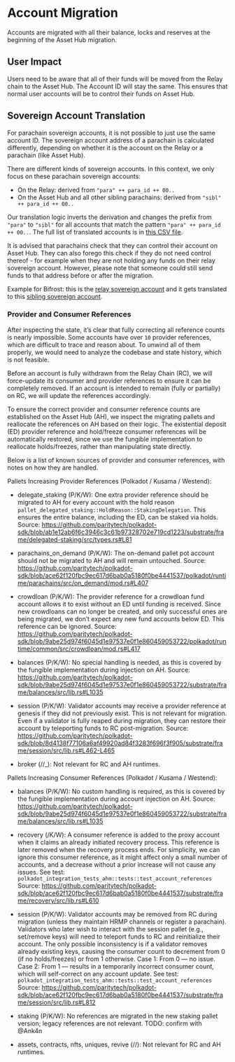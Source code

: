 # Account Migration

Accounts are migrated with all their balance, locks and reserves at the beginning of the Asset Hub
migration.

## User Impact

Users need to be aware that all of their funds will be moved from the Relay chain to the Asset Hub.
The Account ID will stay the same. This ensures that normal user accounts will be to control their
funds on Asset Hub.

## Sovereign Account Translation

For parachain sovereign accounts, it is not possible to just use the same account ID. The sovereign
account address of a parachain is calculated differently, depending on whether it is the account on
the Relay or a parachain (like Asset Hub).  

There are different kinds of sovereign accounts. In this context, we only focus on these parachain
sovereign accounts:
- On the Relay: derived from `"para" ++ para_id ++ 00..`
- On the Asset Hub and all other sibling parachains: derived from `"sibl" ++ para_id ++ 00..`

Our translation logic inverts the derivation and changes the prefix from `"para"` to `"sibl"` for
all accounts that match the pattern `"para" ++ para_id ++ 00..`. The full list of translated
accounts is in [this CSV file](./sovereign_account_translation.csv).

It is advised that parachains check that they can control their account on Asset Hub. They can also
forego this check if they do not need control thereof - for example when they are not holding any
funds on their relay sovereign account. However, please note that someone could still send funds to
that address before or after the migration.

Example for Bifrost: this is the [relay sovereign account](https://polkadot.subscan.io/account/13YMK2eeopZtUNpeHnJ1Ws2HqMQG6Ts9PGCZYGyFbSYoZfcm) and it gets translated to this [sibling sovereign account](https://assethub-polkadot.subscan.io/account/13cKp89TtYknbyYnqnF6dWN75q5ZosvFSuqzoEVkUAaNR47A).

### Provider and Consumer References

After inspecting the state, it’s clear that fully correcting all reference counts is nearly
impossible. Some accounts have over `10` provider references, which are difficult to trace and
reason about. To unwind all of them properly, we would need to analyze the codebase and state
history, which is not feasible.

Before an account is fully withdrawn from the Relay Chain (RC), we will force-update its consumer
and provider references to ensure it can be completely removed. If an account is intended to remain
(fully or partially) on RC, we will update the references accordingly.

To ensure the correct provider and consumer reference counts are established on the Asset Hub (AH),
we inspect the migrating pallets and reallocate the references on AH based on their logic. The
existential deposit (ED) provider reference and hold/freeze consumer references will be
automatically restored, since we use the fungible implementation to reallocate holds/freezes, rather
than manipulating state directly.

Below is a list of known sources of provider and consumer references, with notes on how they are
handled.

Pallets Increasing Provider References (Polkadot / Kusama / Westend):

- delegate_staking (P/K/W): One extra provider reference should be migrated to AH for every account
with the hold reason `pallet_delegated_staking::HoldReason::StakingDelegation`. This ensures the
entire balance, including the ED, can be staked via holds.
Source: https://github.com/paritytech/polkadot-sdk/blob/ab1e12ab6f6c3946c3c61b97328702e719cd1223/substrate/frame/delegated-staking/src/types.rs#L81

- parachains_on_demand (P/K/W): The on-demand pallet pot account should not be migrated to AH and
will remain untouched.
Source: https://github.com/paritytech/polkadot-sdk/blob/ace62f120fbc9ec617d6bab0a5180f0be4441537/polkadot/runtime/parachains/src/on_demand/mod.rs#L407

- crowdloan (P/K/W): The provider reference for a crowdloan fund account allows it to exist without
an ED until funding is received. Since new crowdloans can no longer be created, and only successful
ones are being migrated, we don’t expect any new fund accounts below ED. This reference can be
ignored.
Source: https://github.com/paritytech/polkadot-sdk/blob/9abe25d974f6045d1e97537e0f1e860459053722/polkadot/runtime/common/src/crowdloan/mod.rs#L417

- balances (P/K/W): No special handling is needed, as this is covered by the fungible implementation
during injection on AH.
Source: https://github.com/paritytech/polkadot-sdk/blob/9abe25d974f6045d1e97537e0f1e860459053722/substrate/frame/balances/src/lib.rs#L1035

- session (P/K/W): Validator accounts may receive a provider reference at genesis if they did not
previously exist. This is not relevant for migration. Even if a validator is fully reaped during
migration, they can restore their account by teleporting funds to RC post-migration.
Source: https://github.com/paritytech/polkadot-sdk/blob/8d4138f77106a6af49920ad84f3283f696f3f905/substrate/frame/session/src/lib.rs#L462-L465

- broker (//_): Not relevant for RC and AH runtimes.

Pallets Increasing Consumer References (Polkadot / Kusama / Westend):

- balances (P/K/W): No custom handling is required, as this is covered by the fungible
implementation during account injection on AH.
Source: https://github.com/paritytech/polkadot-sdk/blob/9abe25d974f6045d1e97537e0f1e860459053722/substrate/frame/balances/src/lib.rs#L1035

- recovery (/K/W): A consumer reference is added to the proxy account when it claims an already
initiated recovery process. This reference is later removed when the recovery process ends. For
simplicity, we can ignore this consumer reference, as it might affect only a small number of
accounts, and a decrease without a prior increase will not cause any issues.
See test: `polkadot_integration_tests_ahm::tests::test_account_references`
Source: https://github.com/paritytech/polkadot-sdk/blob/ace62f120fbc9ec617d6bab0a5180f0be4441537/substrate/frame/recovery/src/lib.rs#L610

- session (P/K/W): Validator accounts may be removed from RC during migration (unless they maintain
HRMP channels or register a parachain). Validators who later wish to interact with the session
pallet (e.g., set/remove keys) will need to teleport funds to RC and reinitialize their account. The
only possible inconsistency is if a validator removes already existing keys, causing the consumer
count to decrement from 0 (if no holds/freezes) or from 1 otherwise. Case 1: From 0 — no issue.
Case 2: From 1 — results in a temporarily incorrect consumer count, which will self-correct on any
account update.
See test: `polkadot_integration_tests_ahm::tests::test_account_references`
Source: https://github.com/paritytech/polkadot-sdk/blob/ace62f120fbc9ec617d6bab0a5180f0be4441537/substrate/frame/session/src/lib.rs#L812

- staking (P/K/W): No references are migrated in the new staking pallet version; legacy references are not relevant. TODO: confirm with @Ank4n

- assets, contracts, nfts, uniques, revive (//): Not relevant for RC and AH runtimes.